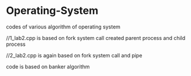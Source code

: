 # Operating-System
codes of various algorithm of operating system

//1_lab2.cpp is based on fork system call created parent process and child process



//2_lab2.cpp is again based on fork system call and pipe


code is based on banker algorithm


